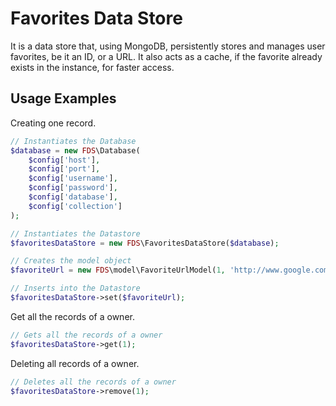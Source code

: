 # Favorites Data Store

It is a data store that, using MongoDB, persistently stores and manages user favorites, be it an ID, or a URL. It also acts as a cache, if the favorite already exists in the instance, for faster access.

## Usage Examples

Creating one record.

```php
// Instantiates the Database
$database = new FDS\Database(
    $config['host'],
    $config['port'],
    $config['username'],
    $config['password'],
    $config['database'],
    $config['collection']
);

// Instantiates the Datastore
$favoritesDataStore = new FDS\FavoritesDataStore($database);

// Creates the model object
$favoriteUrl = new FDS\model\FavoriteUrlModel(1, 'http://www.google.com');

// Inserts into the Datastore
$favoritesDataStore->set($favoriteUrl);
```

Get all the records of a owner.

```php
// Gets all the records of a owner
$favoritesDataStore->get(1);
```

Deleting all records of a owner.

```php
// Deletes all the records of a owner
$favoritesDataStore->remove(1);
```